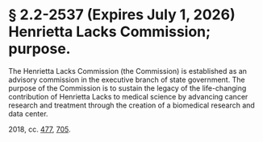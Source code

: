 # § 2.2-2537 (Expires July 1, 2026) Henrietta Lacks Commission; purpose.

<p>The Henrietta Lacks Commission (the Commission) is established as an advisory commission in the executive branch of state government. The purpose of the Commission is to sustain the legacy of the life-changing contribution of Henrietta Lacks to medical science by advancing cancer research and treatment through the creation of a biomedical research and data center.</p><p>2018, cc. <a href='http://lis.virginia.gov/cgi-bin/legp604.exe?181+ful+CHAP0477'>477</a>, <a href='http://lis.virginia.gov/cgi-bin/legp604.exe?181+ful+CHAP0705'>705</a>.</p>